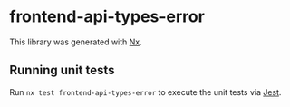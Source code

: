 # frontend-api-types-error

This library was generated with [Nx](https://nx.dev).

## Running unit tests

Run `nx test frontend-api-types-error` to execute the unit tests via [Jest](https://jestjs.io).
